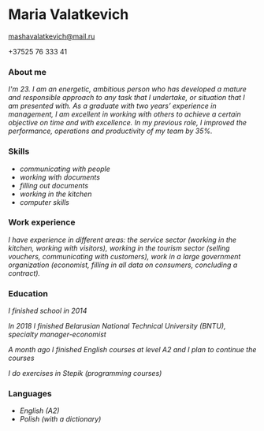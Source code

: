 # Maria Valatkevich #
mashavalatkevich@mail.ru

+37525 76 333 41
### About me
_I'm 23. I am an energetic, ambitious person who has developed a mature and responsible approach to any task that I undertake, or situation that I am presented with. As a graduate with two years’ experience in management, I am excellent in working with others to achieve a certain objective on time and with excellence. In my previous role, I improved the performance, operations and productivity of my team by 35%._
### Skills
* _communicating with people_
* _working with documents_
* _filling out documents_
* _working in the kitchen_
* _сomputer skills_
### Work experience
_I have experience in different areas: the service sector (working in the kitchen, working with visitors), working in the tourism sector (selling vouchers, communicating with customers), work in a large government organization (economist, filling in all data on consumers, concluding a contract)._
### Education

_I finished school in 2014_

_In 2018 I finished Belarusian National Technical University (BNTU), specialty manager-economist_

_А month ago I finished English courses at level A2 and I plan to continue the courses_

_I do exercises in Stepik (programming courses)_
### Languages
* _English (A2)_
* _Polish (with a dictionary)_
